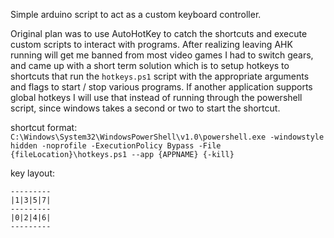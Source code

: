 Simple arduino script to act as a custom keyboard controller.

Original plan was to use AutoHotKey to catch the shortcuts and execute custom scripts to interact with programs. After realizing leaving AHK running will get me banned from most video games I had to switch gears, and came up with a short term solution which is to setup hotkeys to shortcuts that run the `hotkeys.ps1` script with the appropriate arguments and flags to start / stop various programs. If another application supports global hotkeys I will use that instead of running through the powershell script, since windows takes a second or two to start the shortcut.

shortcut format:
`C:\Windows\System32\WindowsPowerShell\v1.0\powershell.exe -windowstyle hidden -noprofile -ExecutionPolicy Bypass -File {fileLocation}\hotkeys.ps1 --app {APPNAME} {-kill}`

key layout:
```
---------
|1|3|5|7|
---------
|0|2|4|6|
---------
```
